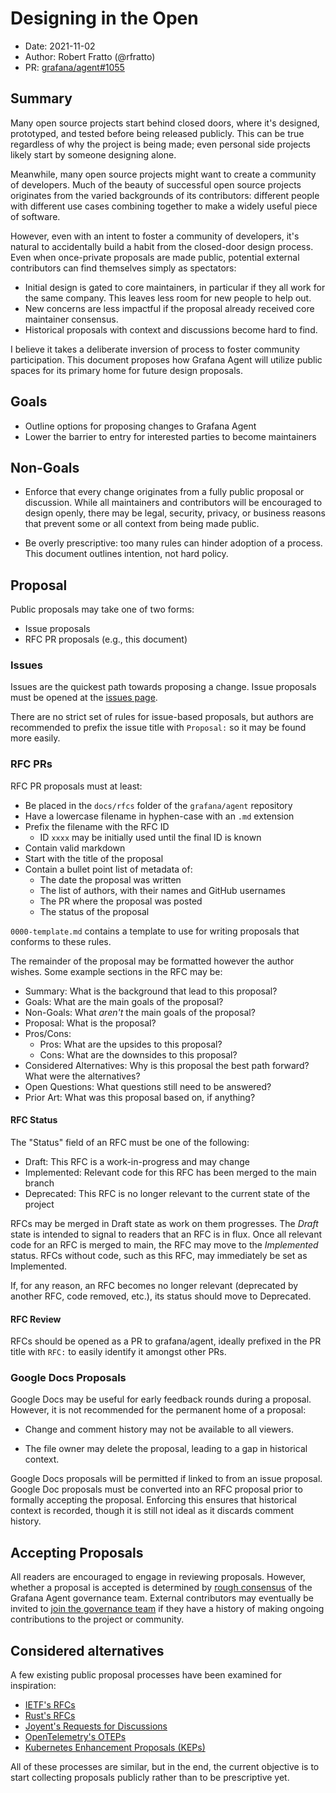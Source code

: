 # Designing in the Open

* Date: 2021-11-02
* Author: Robert Fratto (@rfratto)
* PR: [grafana/agent#1055](https://github.com/grafana/agent/pull/1055)

## Summary

Many open source projects start behind closed doors, where it's designed,
prototyped, and tested before being released publicly. This can be true
regardless of why the project is being made; even personal side projects likely
start by someone designing alone.

Meanwhile, many open source projects might want to create a community of
developers. Much of the beauty of successful open source projects originates
from the varied backgrounds of its contributors: different people with
different use cases combining together to make a widely useful piece of
software.

However, even with an intent to foster a community of developers, it's natural
to accidentally build a habit from the closed-door design process. Even when
once-private proposals are made public, potential external contributors can
find themselves simply as spectators:

* Initial design is gated to core maintainers, in particular if they all work
  for the same company. This leaves less room for new people to help out.
* New concerns are less impactful if the proposal already received core
  maintainer consensus.
* Historical proposals with context and discussions become hard to find.

I believe it takes a deliberate inversion of process to foster community
participation. This document proposes how Grafana Agent will utilize public
spaces for its primary home for future design proposals.

## Goals

* Outline options for proposing changes to Grafana Agent
* Lower the barrier to entry for interested parties to become maintainers

## Non-Goals

* Enforce that every change originates from a fully public proposal or
  discussion. While all maintainers and contributors will be encouraged to
  design openly, there may be legal, security, privacy, or business reasons
  that prevent some or all context from being made public.

* Be overly prescriptive: too many rules can hinder adoption of a process. This
  document outlines intention, not hard policy.

## Proposal

Public proposals may take one of two forms:

* Issue proposals
* RFC PR proposals (e.g., this document)

### Issues

Issues are the quickest path towards proposing a change. Issue proposals must
be opened at the [issues page](https://github.com/grafana/alloy/issues).

There are no strict set of rules for issue-based proposals, but authors are
recommended to prefix the issue title with `Proposal:` so it may be found more
easily.

### RFC PRs

RFC PR proposals must at least:

* Be placed in the `docs/rfcs` folder of the `grafana/agent` repository
* Have a lowercase filename in hyphen-case with an `.md` extension
* Prefix the filename with the RFC ID
  * ID `xxxx` may be initially used until the final ID is known
* Contain valid markdown
* Start with the title of the proposal
* Contain a bullet point list of metadata of:
  * The date the proposal was written
  * The list of authors, with their names and GitHub usernames
  * The PR where the proposal was posted
  * The status of the proposal

`0000-template.md` contains a template to use for writing proposals that
conforms to these rules.

The remainder of the proposal may be formatted however the author wishes. Some
example sections in the RFC may be:

* Summary: What is the background that lead to this proposal?
* Goals: What are the main goals of the proposal?
* Non-Goals: What _aren't_ the main goals of the proposal?
* Proposal: What is the proposal?
* Pros/Cons:
  * Pros: What are the upsides to this proposal?
  * Cons: What are the downsides to this proposal?
* Considered Alternatives: Why is this proposal the best path forward? What
  were the alternatives?
* Open Questions: What questions still need to be answered?
* Prior Art: What was this proposal based on, if anything?

#### RFC Status

The "Status" field of an RFC must be one of the following:

* Draft: This RFC is a work-in-progress and may change
* Implemented: Relevant code for this RFC has been merged to the main branch
* Deprecated: This RFC is no longer relevant to the current state of the
  project

RFCs may be merged in Draft state as work on them progresses. The _Draft_ state
is intended to signal to readers that an RFC is in flux. Once all relevant code
for an RFC is merged to main, the RFC may move to the _Implemented_ status.
RFCs without code, such as this RFC, may immediately be set as Implemented.

If, for any reason, an RFC becomes no longer relevant (deprecated by another
RFC, code removed, etc.), its status should move to Deprecated.

#### RFC Review

RFCs should be opened as a PR to grafana/agent, ideally prefixed in the PR
title with `RFC:` to easily identify it amongst other PRs.

### Google Docs Proposals

Google Docs may be useful for early feedback rounds during a proposal. However,
it is not recommended for the permanent home of a proposal:

* Change and comment history may not be available to all viewers.

* The file owner may delete the proposal, leading to a gap in historical
  context.

Google Docs proposals will be permitted if linked to from an issue proposal.
Google Doc proposals must be converted into an RFC proposal prior to formally
accepting the proposal. Enforcing this ensures that historical context is
recorded, though it is still not ideal as it discards comment history.

## Accepting Proposals

All readers are encouraged to engage in reviewing proposals. However, whether a
proposal is accepted is determined by [rough consensus][] of the Grafana Agent
governance team. External contributors may eventually be invited to [join the
governance team][governance] if they have a history of making ongoing
contributions to the project or community.

## Considered alternatives

A few existing public proposal processes have been examined for inspiration:

* [IETF's RFCs](https://www.ietf.org/standards/rfcs/)
* [Rust's RFCs](https://github.com/rust-lang/rfcs)
* [Joyent's Requests for Discussions](https://github.com/joyent/rfd)
* [OpenTelemetry's OTEPs](https://github.com/open-telemetry/oteps)
* [Kubernetes Enhancement Proposals (KEPs)](https://github.com/kubernetes/enhancements)

All of these processes are similar, but in the end, the current objective is to
start collecting proposals publicly rather than to be prescriptive yet.

[rough consensus]: https://github.com/grafana/alloy/blob/main/GOVERNANCE.md#technical-decisions
[governance]: https://github.com/grafana/alloy/blob/main/GOVERNANCE.md#team-members
